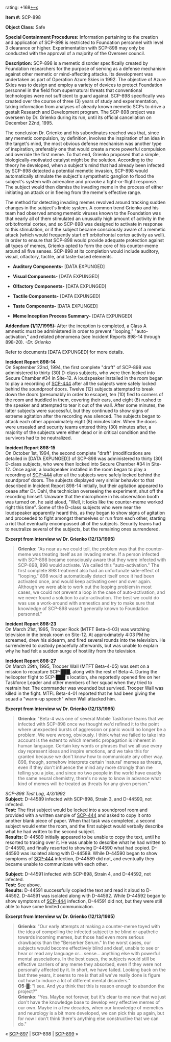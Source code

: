 rating: +168[+](javascript:; "I like it")[–](javascript:; "I don't like it")[x](javascript:; "Cancel my vote")

**Item #:** SCP-898

**Object Class:** Safe

**Special Containment Procedures:** Information pertaining to the creation and application of SCP-898 is restricted to Foundation personnel with level 3 clearance or higher. Experimentation with SCP-898 may only be conducted with the approval of a majority of the Overseer council.

**Description:** SCP-898 is a memetic disorder specifically created by Foundation researchers for the purpose of serving as a defense mechanism against other memetic or mind-affecting attacks. Its development was undertaken as part of Operation Azure Skies in 1992. The objective of Azure Skies was to design and employ a variety of devices to protect Foundation personnel in the field from supernatural threats that conventional technologies were not sufficient to guard against. SCP-898 specifically was created over the course of three (3) years of study and experimentation, taking information from analyses of already known memetic SCPs to drive a gestalt Research and Development program. The SCP-898 project was overseen by Dr. Grienko during its run, until its official cancellation on December 22nd, 1995.

The conclusion Dr. Grienko and his subordinates reached was that, since any memetic compulsion, by definition, involves the inspiration of an idea in the target's mind, the most obvious defense mechanism was another type of inspiration, preferably one that would create a more powerful compulsion and override the first meme. To that end, Grienko proposed that a simple, biologically-motivated catalyst might be the solution. According to the theory he developed, when a subject's mind that had already been infected by SCP-898 detected a potential memetic invasion, SCP-898 would automatically stimulate the subject's sympathetic ganglion to flood the subject's system with adrenaline and provoke a fight-or-flight response. The subject would then dismiss the invading meme in the process of either initiating an attack or in fleeing from the meme's effective range.

The method for detecting invading memes revolved around tracking sudden changes in the subject's limbic system. A common trend Grienko and his team had observed among memetic viruses known to the Foundation was that nearly all of them stimulated an unusually high amount of activity in the orbitofrontal cortex, and so SCP-898 was designed to activate in response to this stimulation, or if the subject became consciously aware of a memetic attack (which would frequently start off orbitofrontal cortex activity as well). In order to ensure that SCP-898 would provide adequate protection against all types of memes, Grienko opted to form the core of his counter-meme around all five senses. SCP-898 at its completion would include auditory, visual, olfactory, tactile, and taste-based elements.

*   **Auditory Components-** \[DATA EXPUNGED\]

*   **Visual Components-** \[DATA EXPUNGED\]

*   **Olfactory Components-** \[DATA EXPUNGED\]

*   **Tactile Components-** \[DATA EXPUNGED\]

*   **Taste Components-** \[DATA EXPUNGED\]

*   **Meme Inception Process Summary-** \[DATA EXPUNGED\]

**Addendum (1/17/1995):** After the inception is completed, a Class A amnestic must be administered in order to prevent "looping," "auto-activation," and related phenomena (see Incident Reports 898-14 through 898-20). _\-Dr. Grienko_

Refer to documents \[DATA EXPUNGED\] for more details.

**Incident Report 898-14**  
On September 22nd, 1994, the first complete "draft" of SCP-898 was administered to thirty (30) D-class subjects, who were then locked into Secure Chamber #34 in Site-12. A loudspeaker installed in the room began to play a recording of [SCP-444](/scp-444) after all the subjects were safely locked behind the soundproof doors. Twelve (12) subjects attempted to break down the doors (presumably in order to escape), ten (10) fled to corners of the room and huddled in them, covering their ears, and eight (8) rushed to the speaker and attempted to tear it out of the wall. After some minutes, the latter subjects were successful, but they continued to show signs of extreme agitation after the recording was silenced. The subjects began to attack each other approximately eight (8) minutes later. When the doors were unsealed and security teams entered thirty (30) minutes after, a majority of the subjects were either dead or in critical condition and the survivors had to be neutralized.

**Incident Report 898-15**  
On October 1st, 1994, the second complete "draft" (modifications are detailed in \[DATA EXPUNGED\]) of SCP-898 was administered to thirty (30) D-class subjects, who were then locked into Secure Chamber #34 in Site-12. Once again, a loudspeaker installed in the room began to play a recording of [SCP-444](/scp-444) after all the subjects were safely locked behind the soundproof doors. The subjects displayed very similar behavior to that described in Incident Report 898-14 initially, but their agitation appeared to cease after Dr. Dahl, the technician overseeing the experiment, shut off the recording himself. Unaware that the microphone in his observation booth was turned on, he said aloud, "Well, it looks like the counter-meme worked right this time". Some of the D-class subjects who were near the loudspeaker apparently heard this, as they began to show signs of agitation and proceeded to fight amongst themselves or run from each other, starting a riot that eventually encompassed all of the subjects. Security teams had to neutralize several of the subjects, but the remaining ones surrendered.

**Excerpt from Interview w/ Dr. Grienko (12/13/1995)**

> **Grienko**: "As near as we could tell, the problem was that the counter-meme was treating itself as an invading meme. If a person infected with SCP-898 became consciously aware that they were infected with SCP-898, 898 would activate. We called this "auto-activation." The first complete 898 treatment also had an unfortunate side-effect of "looping." 898 would automatically detect itself once it had been activated once, and would keep activating over and over again. Although we were able to work out the looping problem in most cases, we could not prevent a loop in the case of auto-activation, and we never found a solution to auto-activation. The best we could do was use a work-around with amnestics and try to make sure that knowledge of SCP-898 wasn't generally known to Foundation personnel."

**Incident Report 898-23**  
On March 21st, 1995, Trooper Rock (MTFT Beta-4-03) was watching television in the break room on Site-12. At approximately 4:03 PM he screamed, drew his sidearm, and fired several rounds into the television. He surrendered to custody peacefully afterwards, but was unable to explain why he had felt a sudden surge of hostility from the television.

**Incident Report 898-27**  
On March 29th, 1995, Trooper Wall (MTFT Beta-4-05) was sent on a mission to recapture SCP-███, along with the rest of Beta-4. During the helicopter flight to SCP-███'s location, she reportedly opened fire on her Taskforce Leader and other members of her squad when they tried to restrain her. The commander was wounded but survived. Trooper Wall was killed in the fight. MTFL Beta-4-01 reported that he had been giving the squad a "warm-up speech" when Wall attacked him.

**Excerpt from Interview w/ Dr. Grienko (12/13/1995)**

> **Grienko**: "Beta-4 was one of several Mobile Taskforce teams that we infected with SCP-898 once we thought we'd refined it to the point where unexpected bursts of aggression or panic would no longer be a problem. We were wrong, obviously. I think what we failed to take into account is the extent to which memetic propagation is inherent in human language. Certain key words or phrases that we all use every day represent ideas and inspire emotions, and we take this for granted because we don't know how to communicate any other way. 898, though, somehow interprets certain 'natural' memes as threats, even if they don't influence the mind any more strongly than me telling you a joke, and since no two people in the world have exactly the same neural chemistry, there's no way to know in advance what kind of memes will be treated as threats for any given person."

_SCP-898 Test Log, 4/3/1992_  
**Subject:** D-44589 infected with SCP-898, Strain 3, and D-44590, not infected.  
**Test:** The first subject would be locked into a soundproof room and provided with a written sample of [SCP-444](/scp-444) and asked to copy it onto another blank piece of paper. When that task was completed, a second subject would enter the room, and the first subject would verbally describe what he had written to the second subject.  
**Results:** D-44589 initially appeared to be unable to copy the text, until he resorted to tracing over it. He was unable to describe what he had written to D-44590, and finally resorted to showing D-44590 what had copied. D-44590 was isolated along with D-44589. While D-44590 began to show symptoms of [SCP-444](/scp-444) infection, D-44589 did not, and eventually they became unable to communicate with each other.

**Subject:** D-44591 infected with SCP-898, Strain 4, and D-44592, not infected.  
**Test:** See above.  
**Results:** D-44591 successfully copied the text and read it aloud to D-44592. D-44591 was isolated along with D-44592. While D-44592 began to show symptoms of [SCP-444](/scp-444) infection, D-44591 did not, but they were still able to have some limited communication.

**Excerpt from Interview w/ Dr. Grienko (12/13/1995)**

> **Grienko**: "Our early attempts at making a counter-meme toyed with the idea of compelling the infected subject to be blind or apathetic towards incoming memes, but those had even more serious drawbacks than the "Berserker Serum." In the worst cases, our subjects would become effectively blind and deaf, unable to see or hear or read any language or… sense… anything else with powerful mental associations. In the best cases, the subjects would still be effective carriers of any meme they absorbed, even if they were not personally affected by it. In short, we have failed. Looking back on the last three years, it seems to me is that all we've really done is figure out how to induce a lot of different mental disorders."  
> **O5-█**: "I see. And you think that this is reason enough to abandon the project?"  
> **Grienko**: "Yes. Maybe not forever, but it's clear to me now that we just don't have the knowledge base to develop very effective memes of our own. Maybe in a few decades, when our knowledge of memetics and neurology is a bit more developed, we can pick this up again, but for now I don't think there's anything else constructive that we can do."

« [SCP-897](/scp-897) | SCP-898 | [SCP-899](/scp-899) »